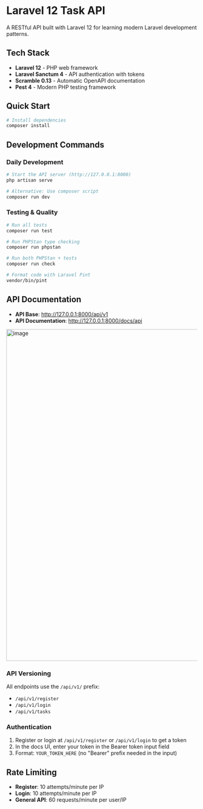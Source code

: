 # Laravel 12 Task API

A RESTful API built with Laravel 12 for learning modern Laravel development patterns.

## Tech Stack

- **Laravel 12** - PHP web framework
- **Laravel Sanctum 4** - API authentication with tokens
- **Scramble 0.13** - Automatic OpenAPI documentation
- **Pest 4** - Modern PHP testing framework

## Quick Start

```bash
# Install dependencies
composer install
```

## Development Commands

### Daily Development

```bash
# Start the API server (http://127.0.0.1:8000)
php artisan serve

# Alternative: Use composer script
composer run dev
```

### Testing & Quality

```bash
# Run all tests
composer run test

# Run PHPStan type checking
composer run phpstan

# Run both PHPStan + tests
composer run check

# Format code with Laravel Pint
vendor/bin/pint
```

## API Documentation

- **API Base**: http://127.0.0.1:8000/api/v1
- **API Documentation**: http://127.0.0.1:8000/docs/api

<img width="1300" height="873" alt="image" src="https://github.com/user-attachments/assets/953a13a5-2ce4-4e07-ae40-57015bb6cd36" />

### API Versioning

All endpoints use the `/api/v1/` prefix:
- `/api/v1/register`
- `/api/v1/login`
- `/api/v1/tasks`

### Authentication

1. Register or login at `/api/v1/register` or `/api/v1/login` to get a token
2. In the docs UI, enter your token in the Bearer token input field
3. Format: `YOUR_TOKEN_HERE` (no "Bearer" prefix needed in the input)

## Rate Limiting

- **Register**: 10 attempts/minute per IP
- **Login**: 10 attempts/minute per IP
- **General API**: 60 requests/minute per user/IP
